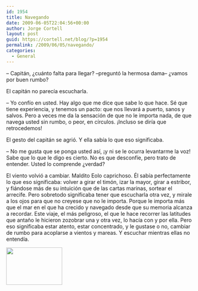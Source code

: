 ```yaml
---
id: 1954
title: Navegando
date: 2009-06-05T22:04:56+00:00
author: Jorge Cortell
layout: post
guid: https://cortell.net/blog/?p=1954
permalink: /2009/06/05/navegando/
categories:
  - General
---
```

– Capitán, ¿cuánto falta para llegar? –preguntó la hermosa dama– ¿vamos por buen rumbo?

El capitán no parecía escucharla.

– Yo confío en usted. Hay algo que me dice que sabe lo que hace. Sé que tiene experiencia, y tenemos un pacto: que nos llevará a puerto, sanos y salvos. Pero a veces me da la sensación de que no le importa nada, de que navega usted sin rumbo, o peor, en círculos. ¡Incluso se diría que retrocedemos!

El gesto del capitán se agrió. Y ella sabía lo que eso significaba.

– No me gusta que se ponga usted así, ¡y ni se le ocurra levantarme la voz! Sabe que lo que le digo es cierto. No es que desconfíe, pero trato de entender. Usted lo comprende ¿verdad?

El viento volvió a cambiar. Maldito Eolo caprichoso. Él sabía perfectamente lo que eso significaba: volver a girar el timón, izar la mayor, girar a estribor, y fiándose más de su intuición que de las cartas marinas, sortear el arrecife. Pero sobretodo significaba tener que escucharla otra vez, y mirale a los ojos para que no creyese que no le importa. Porque le importa más que el mar en el que ha crecido y navegado desde que su memoria alcanza a recordar. Este viaje, el más peligroso, el que le hace recorrer las latitudes que antaño le hicieron zozobrar una y otra vez, lo hacía con y por ella. Pero eso significaba estar atento, estar concentrado, y le gustase o no, cambiar de rumbo para acoplarse a vientos y mareas. Y escuchar mientras ellas no entendía.

<img class="aligncenter" title="navegando" src="https://www.websailor.org/i/zimg/anigifs/animated-ship.gif" alt="" width="150" height="100" />